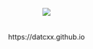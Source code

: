 <p align="center">
  <img src="https://avatars2.githubusercontent.com/u/8672221?s=150&v=4">
  <br/>
  <br/>
  <br/>
  https://datcxx.github.io
</p>
<br/>
<br/>
